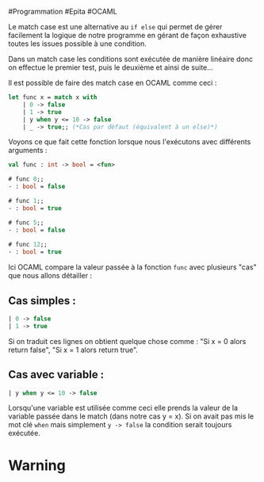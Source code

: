 #Programmation #Epita #OCAML 

Le match case est une alternative au `if else` qui permet de gérer facilement la logique de notre programme en gérant de façon exhaustive toutes les issues possible à une condition.

Dans un match case les conditions sont exécutée de manière linéaire donc on effectue le premier test, puis le deuxième et ainsi de suite...

Il est possible de faire des match case en OCAML comme ceci :

```ocaml
let func x = match x with
	| 0 -> false
	| 1 -> true
	| y when y <= 10 -> false
	| _ -> true;; (*Cas par défaut (équivalent à un else)*)
```

Voyons ce que fait cette fonction lorsque nous l'exécutons avec différents arguments :

```ocaml
val func : int -> bool = <fun>

# func 0;;
- : bool = false

# func 1;;
- : bool = true

# func 5;;
- : bool = false
  
# func 12;;
- : bool = true
```

Ici OCAML compare la valeur passée à la fonction `func` avec plusieurs "cas" que nous allons détailler :

## Cas simples : 

```ocaml
| 0 -> false
| 1 -> true
```

Si on traduit ces lignes on obtient quelque chose comme : "Si x = 0 alors return false", "Si x = 1 alors return true".

## Cas avec variable :

```ocaml
| y when y <= 10 -> false 
```

Lorsqu'une variable est utilisée comme ceci elle prends la valeur de la variable passée dans le match (dans notre cas y = x).
Si on avait pas mis le mot clé `when` mais simplement `y -> false` la condition serait toujours exécutée.
# Warning